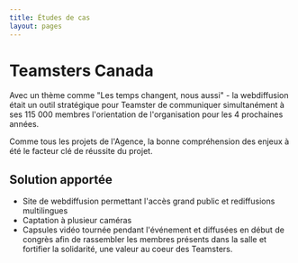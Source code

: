 ```yaml
---
title: Études de cas
layout: pages
---
```


Teamsters Canada
===

Avec un thème comme "Les temps changent, nous aussi" - la webdiffusion était un outil stratégique pour Teamster de communiquer simultanément à ses 115 000 membres l'orientation de l'organisation pour les 4 prochaines années.

Comme tous les projets de l'Agence, la bonne compréhension des enjeux à été le facteur clé de réussite du projet.

Solution apportée
---
- Site de webdiffusion permettant l'accès grand public et rediffusions multilingues
- Captation à plusieur caméras
- Capsules vidéo tournée pendant l'événement et diffusées en début de congrès afin de rassembler les membres présents dans la salle et fortifier la solidarité, une valeur au coeur des Teamsters.
